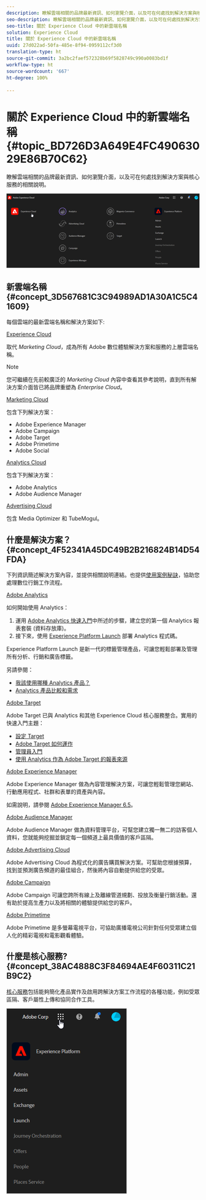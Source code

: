 ```yaml
---
description: 瞭解雲端相關的品牌最新資訊、如何瀏覽介面，以及可在何處找到解決方案與核心服務的相關說明。
seo-description: 瞭解雲端相關的品牌最新資訊、如何瀏覽介面，以及可在何處找到解決方案與核心服務的相關說明。
seo-title: 關於 Experience Cloud 中的新雲端名稱
solution: Experience Cloud
title: 關於 Experience Cloud 中的新雲端名稱
uuid: 27d022ad-50fa-485e-8f94-0959112cf3d0
translation-type: ht
source-git-commit: 3a2bc2faef572328b69f5828749c990a0083bd1f
workflow-type: ht
source-wordcount: '667'
ht-degree: 100%

---
```



# 關於 Experience Cloud 中的新雲端名稱 {#topic_BD726D3A649E4FC49063029E86B70C62}

瞭解雲端相關的品牌最新資訊、如何瀏覽介面，以及可在何處找到解決方案與核心服務的相關說明。

![](assets/cloud-pulldown.png)

## 新雲端名稱 {#concept_3D567681C3C94989AD1A30A1C5C41609}

每個雲端的最新雲端名稱和解決方案如下:

[Experience Cloud](https://www.adobe.com/tw/experience-cloud.html?promoid=FZPQZ2HS&amp;mv=other)

取代 *Marketing Cloud*，成為所有 Adobe 數位體驗解決方案和服務的上層雲端名稱。

>[!NOTE]
>
>您可繼續在先前較廣泛的 *Marketing Cloud* 內容中查看其參考說明，直到所有解決方案介面皆已將品牌重塑為 *Enterprise Cloud*。

[Marketing Cloud](https://www.adobe.com/tw/marketing-cloud.html)

包含下列解決方案：

* Adobe Experience Manager
* Adobe Campaign
* Adobe Target
* Adobe Primetime
* Adobe Social

[Analytics Cloud](https://www.adobe.com/tw/analytics-cloud.html)

包含下列解決方案：

* Adobe Analytics
* Adobe Audience Manager

[Advertising Cloud](https://www.adobe.com/tw/advertising/adobe-advertising-cloud.html)

包含 Media Optimizer 和 TubeMogul。

## 什麼是解決方案？{#concept_4F52341A45DC49B2B216824B14D54FDA}

下列資訊簡述解決方案內容，並提供相關說明連結。也提供[使用案例秘訣](https://helpx.adobe.com/marketing-cloud/how-to/use-cases.html)，協助您處理數位行銷工作流程。

[Adobe Analytics](https://docs.adobe.com/content/help/zh-Hant/analytics/landing/home.html)

如何開始使用 Analytics：

1. 運用 [Adobe Analytics 快速入門](https://docs.adobe.com/content/help/zh-Hant/analytics/analyze/analysis-workspace/home.html)中所述的步驟，建立您的第一個 Analytics 報表套裝 (資料存放庫)。
1. 接下來，使用 [Experience Platform Launch](https://docs.adobe.com/content/help/zh-Hant/launch/using/intro/get-started/quick-start.html) 部署 Analytics 程式碼。

Experience Platform Launch 是新一代的標籤管理產品，可讓您輕鬆部署及管理所有分析、行銷和廣告標籤。

另請參閱：

* [我該使用哪種 Analytics 產品？](https://docs.adobe.com/content/help/zh-Hant/analytics/admin/admin-overview/which-analytics-tool.translate.html)
* [Analytics 產品比較和需求](https://docs.adobe.com/content/help/zh-Hant/analytics/admin/admin-overview/analytics-product-comparison.translate.html)

[Adobe Target](https://docs.adobe.com/content/help/zh-Hant/target/using/target-home.html)

Adobe Target 已與 Analytics 和其他 Experience Cloud 核心服務整合。實用的快速入門主題：

* [設定 Target](https://docs.adobe.com/content/help/zh-Hant/target/using/administer/administrating-target.translate.html)
* [Adobe Target 如何運作](https://docs.adobe.com/content/help/zh-Hant/target/using/introduction/how-target-works.translate.html)
* [管理員入門](https://docs.adobe.com/content/help/zh-Hant/target/using/administer/start-target.translate.html)
* [使用 Analytics 作為 Adobe Target 的報表來源 ](https://docs.adobe.com/content/help/zh-Hant/target/using/integrate/a4t/a4t.html)

[Adobe Experience Manager](https://helpx.adobe.com/tw/support/experience-manager/6-5.html)

Adobe Experience Manager 做為內容管理解決方案，可讓您輕鬆管理您網站、行動應用程式、社群和表單的資產與內容。

如需說明，請參閱 [Adobe Experience Manager 6.5](https://helpx.adobe.com/tw/support/experience-manager/6-5.html)。

[Adobe Audience Manager](https://docs.adobe.com/content/help/zh-Hant/audience-manager/user-guide/aam-home.html)

Adobe Audience Manager 做為資料管理平台，可幫您建立獨一無二的訪客個人資料，您就能夠挖掘並鎖定每一個頻道上最具價值的客戶區隔。

[Adobe Advertising Cloud](https://docs.adobe.com/content/help/zh-Hant/release-notes/experience-cloud/current.html#adcloud)

Adobe Advertising Cloud 為程式化的廣告購買解決方案。可幫助您根據預算，找到並預測廣告頻道的最佳組合，然後將內容自動提供給您的受眾。

[Adobe Campaign](https://docs.adobe.com/content/help/en/campaign-standard/using/getting-started/about-adobe-campaign/campaign-orchestration.html)

Adobe Campaign 可讓您跨所有線上及離線管道規劃、投放及衡量行銷活動。還有助於提高生產力以及將相關的體驗提供給您的客戶。

[Adobe Primetime](https://help.adobe.com/en_US/primetime/)

Adobe Primetime 是多螢幕電視平台，可協助廣播電視公司針對任何受眾建立個人化的精彩電視和電影觀看體驗。

## 什麼是核心服務?  {#concept_38AC4888C3F84694AE4F60311C21B9C2}

[核心服務](https://docs.adobe.com/content/help/zh-Hant/core-services/interface/about-core-services/core-services-landing.html)包括能夠簡化產品實作及啟用跨解決方案工作流程的各種功能，例如受眾區隔、客戶屬性上傳和協同合作工具。

![](assets/core-services.png)
